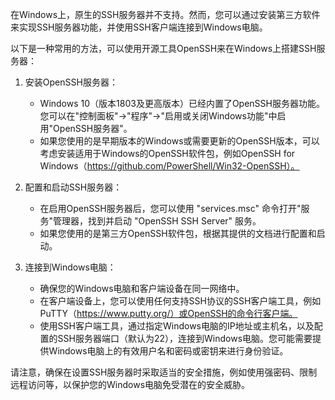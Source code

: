 在Windows上，原生的SSH服务器并不支持。然而，您可以通过安装第三方软件来实现SSH服务器功能，并使用SSH客户端连接到Windows电脑。

以下是一种常用的方法，可以使用开源工具OpenSSH来在Windows上搭建SSH服务器：

1. 安装OpenSSH服务器：
   - Windows 10（版本1803及更高版本）已经内置了OpenSSH服务器功能。您可以在"控制面板"->"程序"->"启用或关闭Windows功能"中启用"OpenSSH服务器"。
   - 如果您使用的是早期版本的Windows或需要更新的OpenSSH版本，可以考虑安装适用于Windows的OpenSSH软件包，例如OpenSSH for Windows（https://github.com/PowerShell/Win32-OpenSSH）。

2. 配置和启动SSH服务器：
   - 在启用OpenSSH服务器后，您可以使用 "services.msc" 命令打开"服务"管理器，找到并启动 "OpenSSH SSH Server" 服务。
   - 如果您使用的是第三方OpenSSH软件包，根据其提供的文档进行配置和启动。

3. 连接到Windows电脑：
   - 确保您的Windows电脑和客户端设备在同一网络中。
   - 在客户端设备上，您可以使用任何支持SSH协议的SSH客户端工具，例如PuTTY（https://www.putty.org/）或OpenSSH的命令行客户端。
   - 使用SSH客户端工具，通过指定Windows电脑的IP地址或主机名，以及配置的SSH服务器端口（默认为22），连接到Windows电脑。您可能需要提供Windows电脑上的有效用户名和密码或密钥来进行身份验证。

请注意，确保在设置SSH服务器时采取适当的安全措施，例如使用强密码、限制远程访问等，以保护您的Windows电脑免受潜在的安全威胁。